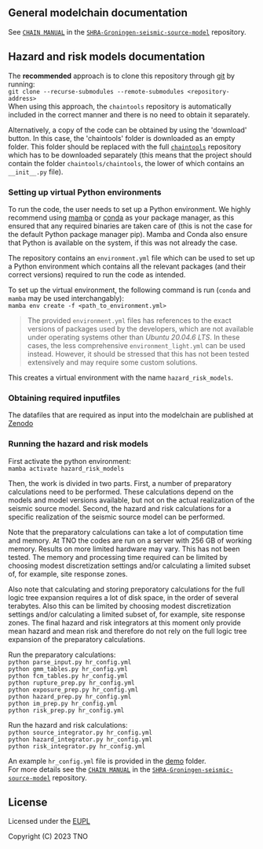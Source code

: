 ## General modelchain documentation ##

See [`CHAIN MANUAL`](https://github.com/TNO/SHRA-Groningen-seismic-source-model/blob/main/CHAIN_MANUAL.md) in the [`SHRA-Groningen-seismic-source-model`](https://github.com/TNO/SHRA-Groningen-seismic-source-model/) repository.

## Hazard and risk models documentation ##

 The **recommended** approach is to clone this repository through [git](https://git-scm.com/) by running:  
  `git clone --recurse-submodules --remote-submodules <repository-address>` <br>
  When using this approach, the `chaintools` repository is automatically included in the correct manner and there is no  need to obtain it separately.
  
  Alternatively, a copy of the code can be obtained by using the 'download' button. 
  In this case, the 'chaintools' folder is downloaded as an empty folder. This folder should be 
  replaced with the full [`chaintools`](https://github.com/TNO/SHRA-Groningen-chaintools) repository which has to be downloaded separately (this means that
  the project should contain the folder `chaintools/chaintools`, the lower of which contains an `__init__.py` file).

### Setting up virtual Python environments ###

To run the code, the user needs to set up a Python environment. 
We highly recommend using [mamba](https://github.com/conda-forge/miniforge) or 
[conda](https://docs.conda.io/projects/miniconda/en/latest/) as your package manager, as this ensured that any 
required binaries are taken care of (this is not the case for the default Python package manager pip).
Mamba and Conda also ensure that Python is available on the system, if this was not already the case.

The repository contains an `environment.yml` file which can be used to set up a Python environment which contains all the relevant packages (and their correct versions) required to run 
the code as intended. 

To set up the virtual environment, the following command is run (`conda` and `mamba` may be used interchangably): <br>
`mamba env create -f <path_to_environment.yml>` <br>

> The provided `environment.yml` files has references to the exact versions of packages used by the developers, 
which are not available under operating systems other than _Ubuntu 20.04.6 LTS_. In these cases, the less comprehensive 
`environment_light.yml` can be used instead.  However, it should be stressed that this has not been tested extensively 
and may require some custom solutions.

This creates a virtual environment with the name `hazard_risk_models`.

### Obtaining required inputfiles ###

The datafiles that are required as input into the modelchain are published at [Zenodo](https://doi.org/10.5281/zenodo.10245813)

### Running the hazard and risk models ###

First activate the python environment: <br>
`mamba activate hazard_risk_models` <br>

Then, the work is divided in two parts. First, a number of preparatory calculations need to be performed. These calculations
depend on the models and model versions available, but not on the actual realization of the seismic source model. Second, the
hazard and risk calculations for a specific realization of the seismic source model can be performed. <br>

Note that the preparatory calculations can take a lot of computation time and memory. At TNO the codes are run on a server with 256 GB of working memory. Results on more limited hardware may vary. This has not been tested. The memory and processing time required can be limited by choosing modest discretization settings and/or calculating a limited subset of, for example, site response zones. <br>

Also note that calculating and storing preporatory calculations for the full
logic tree expansion requires a lot of disk space, in the order of several 
terabytes. Also this can be limited by choosing modest discretization settings
and/or calculating a limited subset of, for example, site response zones. The
final hazard and risk integrators at this moment only provide mean hazard and
mean risk and therefore do not rely on the full logic tree expansion of the
preparatory calculations.<br>

Run the preparatory calculations: <br>
`python parse_input.py hr_config.yml` <br>
`python gmm_tables.py hr_config.yml` <br>
`python fcm_tables.py hr_config.yml` <br> 
`python rupture_prep.py hr_config.yml`<br>
`python exposure_prep.py hr_config.yml`<br>
`python hazard_prep.py hr_config.yml`<br>
`python im_prep.py hr_config.yml`<br>
`python risk_prep.py hr_config.yml`<br>

Run the hazard and risk calculations: <br>
`python source_integrator.py hr_config.yml`<br>
`python hazard_integrator.py hr_config.yml`<br>
`python risk_integrator.py hr_config.yml`<br>

An example `hr_config.yml` file is provided in the [demo](/demo) folder. <br>
For more details see the [`CHAIN MANUAL`](https://github.com/TNO/SHRA-Groningen-seismic-source-model/blob/main/CHAIN_MANUAL.md) in the [`SHRA-Groningen-seismic-source-model`](https://github.com/TNO/SHRA-Groningen-seismic-source-model/) repository.

## License ##
Licensed under the [EUPL](/LICENSE)

Copyright (C) 2023 TNO
